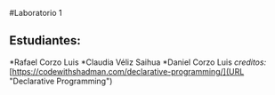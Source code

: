 #Laboratorio 1
## Estudiantes:
*Rafael Corzo Luis
*Claudia Véliz Saihua
*Daniel Corzo Luis
*creditos:*
[https://codewithshadman.com/declarative-programming/](URL "Declarative Programming")
